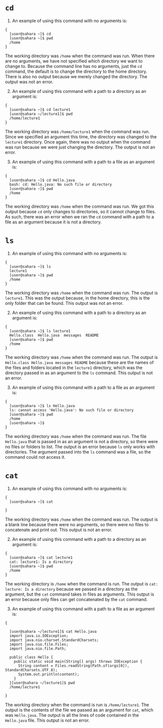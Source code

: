# `cd`
1. An example of using this command with no arguments is:
```
{
  [user@sahara ~]$ cd
  [user@sahara ~]$ pwd
  /home
}
```
The working directory was `/home` when the command was run. 
When there are no arguments, we have not specified which directory we want to change to. Because the command line has no arguments, just the `cd` command, the default is to change the directory to the home directory. There is also no output because we merely changed the directory. The output was not an error.

2. An example of using this command with a path to a directory as an argument is:
```
{
  [user@sahara ~]$ cd lecture1
  [user@sahara ~/lecture1]$ pwd
  /home/lecture1
}
```
The working directory was `/home/lecture1` when the command was run. 
Since we specified an argument this time, the directory was changed to the `lecture1` directory. Once again, there was no output when the command was run because we were just changing the directory. The output is not an error.

3. An example of using this command with a path to a file as an argument is:
```
{
  [user@sahara ~]$ cd Hello.java
  bash: cd: Hello.java: No such file or directory
  [user@sahara ~]$ pwd
  /home
}
```
The working directory was `/home` when the command was run.
We got this output because `cd` only changes to directories, so it cannot change to files. As such, there was an error when we ran the `cd` command with a path to a file as an argument because it is not a directory. 

# `ls`
1. An example of using this command with no arguments is:
```
{
  [user@sahara ~]$ ls
  lecture1
  [user@sahara ~]$ pwd
  /home
}
```
The working directory was `/home` when the command was run. The output is `lecture1`. This was the output because, in the home directory, this is the only folder that can be found. This output was not an error.

2. An example of using this command with a path to a directory as an argument is:
```
{
  [user@sahara ~]$ ls lecture1
  Hello.class  Hello.java  messages  README
  [user@sahara ~]$ pwd
  /home
}
```
The working directory was `/home` when the command was run. The output is `Hello.class Hello.java messages README` because these are the names of the files and folders located in the `lecture1` directory, which was the directory passed in as an argument to the `ls` command. This output is not an error.

3. An example of using this command with a path to a file as an argument is:
```
{
  [user@sahara ~]$ ls Hello.java
  ls: cannot access 'Hello.java': No such file or directory
  [user@sahara ~]$ pwd
  /home
  [user@sahara ~]$ 
}
```
The working directory was `/home` when the command was run. The file `Hello.java` that is passed in as an argument is not a directory, so there were no files or folders to list. The output is an error because `ls` only works with directories. The argument passed into the `ls` command was a file, so the command could not access it. 

# `cat`
1. An example of using this command with no arguments is:
```
{
  [user@sahara ~]$ cat
   
}
```
The working directory was `/home` when the command was run. The output is a blank line because there were no arguments, so there were no files to concatenate and print out. This output is not an error. 

2. An example of using this command with a path to a directory as an argument is: 
```
{
  [user@sahara ~]$ cat lecture1
  cat: lecture1: Is a directory
  [user@sahara ~]$ pwd
  /home
}
```
The working directory is `/home` when the command is run. The output is `cat: lecture: Is a directory` because we passed in a directory as the argument, but the `cat` command takes in files as arguments. This output is an error because only files can get concatenated by the `cat` command.

3. An example of using this command with a path to a file as an argument is:   
```
{

  [user@sahara ~/lecture1]$ cat Hello.java
  import java.io.IOException;
  import java.nio.charset.StandardCharsets;
  import java.nio.file.Files;
  import java.nio.file.Path;
  
  public class Hello {
    public static void main(String[] args) throws IOException {
      String content = Files.readString(Path.of(args[0]), StandardCharsets.UTF_8);    
      System.out.println(content);
    }
  }[user@sahara ~/lecture1]$ pwd
  /home/lecture1

}
```
The working directory when the command is run is `/home/lecture1`. The output is the contents of the file we passed as an argument for `cat`, which was `Hello.java`. The output is all the lines of code contained in the `Hello.java` file. This output is not an error. 
